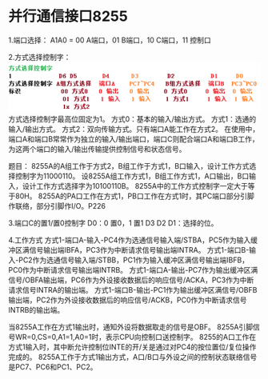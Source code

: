 # 并行通信接口8255

1.端口选择：
 A1A0 = 00 A端口，01 B端口，10 C端口，11 控制口

2.方式选择控制字：
 ![](8255control.png)
 方式选择控制字最高位固定为1。
 方式0：基本的输入/输出方式。
 方式1：选通的输入/输出方式。
 方式2：双向传输方式。只有端口A能工作在方式2。
 在使用中，端口A和端口B常常作为独立的输入/输出端口，端口C则配合端口A和端口B工作，为这两个端口的输入/输出传输提供控制信号和状态信号。
 
 题目：
 8255A的A组工作于方式2，B组工作于方式1，B口输入，设计工作方式选择控制字为11000110。
 设8255A组工作方式1，B组工作方式1，A口输出，B口输入，设计工作方式选择字为10100110B。
 8255A中的工作方式控制字一定大于等于80H。
 8255A的PA口工作在方式1，PB口工作在方式1时，其PC端口部分引脚作联络，部分引脚作I/O。P226

3.端口C的置1/置0控制字
 D0：0 置0，1 置1
 D3 D2 D1：选择的位。

4.工作方式
 方式1-端口A-输入-PC4作为选通信号输入端/STBA，PC5作为输入缓冲区满信号输出端IBFA，PC3作为中断请求信号输出端INTRA。
 方式1-端口B-输入-PC2作为选通信号输入端/STBB，PC1作为输入缓冲区满信号输出端IBFB，PC0作为中断请求信号输出端INTRB。
 方式1-端口A-输出-PC7作为输出缓冲区满信号/OBFA输出端，PC6作为外设接收数据后的响应信号/ACKA，PC3作为中断请求信号INTRA的输出端。
 方式1-端口B-输出-PC1作为输出缓冲区满信号/OBFB输出端，PC2作为外设接收数据后的响应信号/ACKB，PC0作为中断请求信号INTRB的输出端。

 

当8255A工作在方式1输出时，通知外设将数据取走的信号是OBF。
8255A引脚信号WR=0,CS=0,A1=1,A0=1时，表示CPU向控制口送控制字。
8255的A口工作在方式1输入时，其中断允许控制位INTE的开/关是通过对PC4的按位置位/复位操作完成的。
8255A工作于方式1输出方式，A口/B口与外设之间的控制状态联络信号是PC7、PC6和PC1、PC2。
